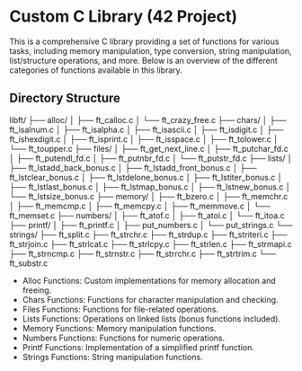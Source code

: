 # Custom C Library (42 Project)

This is a comprehensive C library providing a set of functions for various tasks, including memory manipulation, type conversion, string manipulation, list/structure operations, and more. Below is an overview of the different categories of functions available in this library.

## Directory Structure

libft/
├── alloc/
│   ├── ft_calloc.c
│   └── ft_crazy_free.c
├── chars/
│   ├── ft_isalnum.c
│   ├── ft_isalpha.c
│   ├── ft_isascii.c
│   ├── ft_isdigit.c
│   ├── ft_ishexdigit.c
│   ├── ft_isprint.c
│   ├── ft_isspace.c
│   ├── ft_tolower.c
│   └── ft_toupper.c
├── files/
│   ├── ft_get_next_line.c
│   ├── ft_putchar_fd.c
│   ├── ft_putendl_fd.c
│   ├── ft_putnbr_fd.c
│   └── ft_putstr_fd.c
├── lists/
│   ├── ft_lstadd_back_bonus.c
│   ├── ft_lstadd_front_bonus.c
│   ├── ft_lstclear_bonus.c
│   ├── ft_lstdelone_bonus.c
│   ├── ft_lstiter_bonus.c
│   ├── ft_lstlast_bonus.c
│   ├── ft_lstmap_bonus.c
│   ├── ft_lstnew_bonus.c
│   └── ft_lstsize_bonus.c
├── memory/
│   ├── ft_bzero.c
│   ├── ft_memchr.c
│   ├── ft_memcmp.c
│   ├── ft_memcpy.c
│   ├── ft_memmove.c
│   └── ft_memset.c
├── numbers/
│   ├── ft_atof.c
│   ├── ft_atoi.c
│   └── ft_itoa.c
├── printf/
│   ├── ft_printf.c
│   ├── put_numbers.c
│   └── put_strings.c
└── strings/
    ├── ft_split.c
    ├── ft_strchr.c
    ├── ft_strdup.c
    ├── ft_striteri.c
    ├── ft_strjoin.c
    ├── ft_strlcat.c
    ├── ft_strlcpy.c
    ├── ft_strlen.c
    ├── ft_strmapi.c
    ├── ft_strncmp.c
    ├── ft_strnstr.c
    ├── ft_strrchr.c
    ├── ft_strtrim.c
    └── ft_substr.c

- Alloc Functions: Custom implementations for memory allocation and freeing.
- Chars Functions: Functions for character manipulation and checking.
- Files Functions: Functions for file-related operations.
- Lists Functions: Operations on linked lists (bonus functions included).
- Memory Functions: Memory manipulation functions.
- Numbers Functions: Functions for numeric operations.
- Printf Functions: Implementation of a simplified printf function.
- Strings Functions: String manipulation functions.
